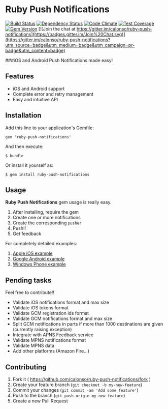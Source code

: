 # Ruby Push Notifications

[![Build Status](https://travis-ci.org/calonso/ruby-push-notifications.svg)](https://travis-ci.org/calonso/ruby-push-notifications) [![Dependency Status](https://gemnasium.com/calonso/ruby-push-notifications.svg)](https://gemnasium.com/calonso/ruby-push-notifications) [![Code Climate](https://codeclimate.com/github/calonso/ruby-push-notifications/badges/gpa.svg)](https://codeclimate.com/github/calonso/ruby-push-notifications) [![Test Coverage](https://codeclimate.com/github/calonso/ruby-push-notifications/badges/coverage.svg)](https://codeclimate.com/github/calonso/ruby-push-notifications) [![Gem Version](https://badge.fury.io/rb/ruby-push-notifications.svg)](http://badge.fury.io/rb/ruby-push-notifications) [![Join the chat at https://gitter.im/calonso/ruby-push-notifications](https://badges.gitter.im/Join%20Chat.svg)](https://gitter.im/calonso/ruby-push-notifications?utm_source=badge&utm_medium=badge&utm_campaign=pr-badge&utm_content=badge)

###iOS and Android Push Notifications made easy!

## Features

* iOS and Android support
* Complete error and retry management
* Easy and intuitive API

## Installation

Add this line to your application's Gemfile:

    gem 'ruby-push-notifications'

And then execute:

    $ bundle

Or install it yourself as:

    $ gem install ruby-push-notifications

## Usage

**Ruby Push Notifications** gem usage is really easy.

1. After installing, require the gem
2. Create one or more notifications
3. Create the corresponding `pusher`
4. Push!!
5. Get feedback

For completely detailed examples:

1. [Apple iOS example](https://github.com/calonso/ruby-push-notifications/tree/master/examples/apns.rb)
2. [Google Android example](https://github.com/calonso/ruby-push-notifications/tree/master/examples/gcm.rb)
3. [Windows Phone example](https://github.com/calonso/ruby-push-notifications/tree/master/examples/mpns.rb)

## Pending tasks

Feel free to contribute!!

* Validate iOS notifications format and max size
* Validate iOS tokens format
* Validate GCM registration ids format
* Validate GCM notifications format and max size
* Split GCM notifications in parts if more than 1000 destinations are given (currently raising exception)
* Integrate with APNS Feedback service
* Validate MPNS notifications format
* Validate MPNS data
* Add other platforms (Amazon Fire...)

## Contributing

1. Fork it ( https://github.com/calonso/ruby-push-notifications/fork )
2. Create your feature branch (`git checkout -b my-new-feature`)
3. Commit your changes (`git commit -am 'Add some feature'`)
4. Push to the branch (`git push origin my-new-feature`)
5. Create a new Pull Request
